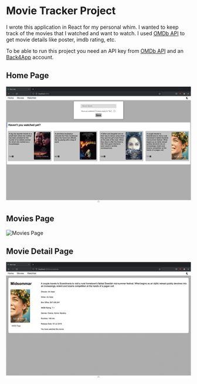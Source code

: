 # Movie Tracker Project

I wrote this application in React for my personal whim. I wanted to keep track of the movies that I watched and want to watch.
I used [OMDb API](http://www.omdbapi.com) to get movie details like poster, imdb rating, etc.

To be able to run this project you need an API key from [OMDb API](http://www.omdbapi.com) and an [Back4App](https://www.back4app.com/) account.

## Home Page

![Home Page](/screenshots/home_page.png)

## Movies Page

![Movies Page](/screenshots/movies_page.png)

## Movie Detail Page

![Movie Detail Page](/screenshots/movie_detail_page.png)
